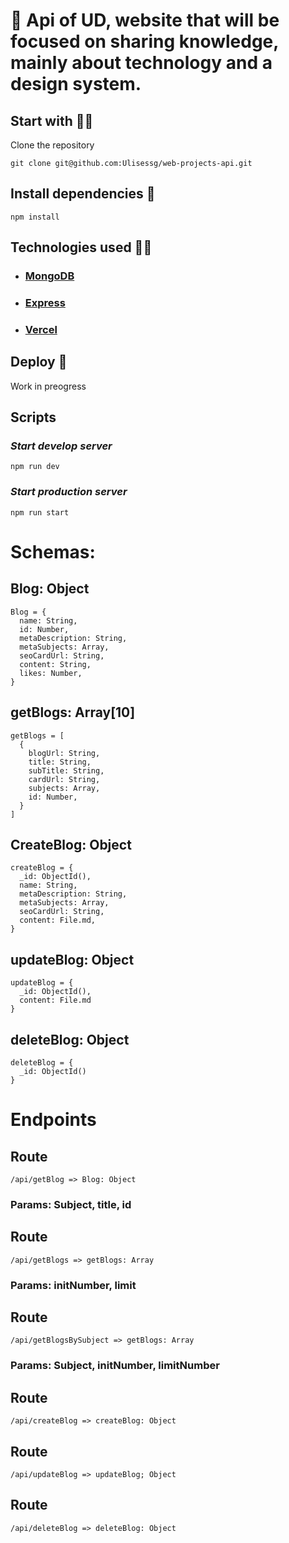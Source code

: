 # 🧩 Api of UD, website that will be focused on sharing knowledge, mainly about technology and a design system.

## Start with 👩‍🚀

Clone the repository

    git clone git@github.com:Ulisessg/web-projects-api.git

## Install dependencies 🔧

    npm install

## Technologies used 👨‍💻

- ### [MongoDB](https://university.mongodb.com/)
- ### [Express](https://expressjs.com/es/)
- ### [Vercel](https://vercel.com/)

## Deploy 🚀

Work in preogress

## Scripts

### _Start develop server_

    npm run dev

### _Start production server_

    npm run start

# Schemas:

## Blog: Object

    Blog = {
      name: String,
      id: Number,
      metaDescription: String,
      metaSubjects: Array,
      seoCardUrl: String,
      content: String,
      likes: Number,
    }

## getBlogs: Array[10]

    getBlogs = [
      {
        blogUrl: String,
        title: String,
        subTitle: String,
        cardUrl: String,
        subjects: Array,
        id: Number,
      }
    ]

## CreateBlog: Object

    createBlog = {
      _id: ObjectId(),
      name: String,
      metaDescription: String,
      metaSubjects: Array,
      seoCardUrl: String,
      content: File.md,
    }

## updateBlog: Object

    updateBlog = {
      _id: ObjectId(),
      content: File.md
    }

## deleteBlog: Object

    deleteBlog = {
      _id: ObjectId()
    }

# Endpoints

## Route

    /api/getBlog => Blog: Object

### Params: Subject, title, id

## Route

    /api/getBlogs => getBlogs: Array

### Params: initNumber, limit

## Route

    /api/getBlogsBySubject => getBlogs: Array

### Params: Subject, initNumber, limitNumber

## Route

    /api/createBlog => createBlog: Object

## Route

    /api/updateBlog => updateBlog; Object

## Route

    /api/deleteBlog => deleteBlog: Object
